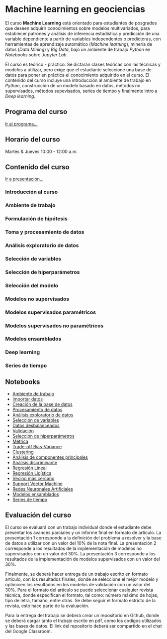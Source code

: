 # Machine learning en geociencias

El curso **Machine Learning** está orientado para estudiantes de posgrados que deseen adquirir conocimientos sobre modelos multivariados, para establecer patrones y análisis de inferencia estadística y predicción de una variable dependiente a partir de variables independentes o predictoras, con herramientas de aprendizaje automático (*Machine learning*), minería de datos (*Data Mining*) y *Big Data*, bajo un ambiente de trabajo *Python* en *Notebooks* sobre *Jupyter Lab*. 

El curso es teórico - práctico. Se dictarán clases teóricas con las técnicas y modelos a utilizar, pero exige que el estudiante seleccione una base de datos para poner en práctica el conocimiento adquirido en el curso. El contenido del curso incluye una introducción al ambiente de trabajo en *Python*, construcción de un modelo basado en datos, métodos no supervisados, métodos supevisados,
series de tiempo y finalmente intro a *Deep learning*.

## Programa del curso
[Ir al programa...](/Programa_MachineLearning.pdf)

## Horario del curso
Martes & Jueves 10:00 - 12:00 a.m.

## Contenido del curso
[Ir a presentación...](/html/MachineLearning.html)

### Introducción al curso

### Ambiente de trabajo

### Formulación de hipótesis

### Toma y procesamiento de datos

### Análisis exploratorio de datos

### Selección de variables

### Selección de hiperparámetros

### Selección del modelo

### Modelos no supervisados

### Modelos supervisados paramétricos

### Modelos supervisados no paramétricos

### Modelos ensamblados

### Deep learning

### Series de tiempo

## Notebooks
* [Ambiente de trabajo](/NOTEBOOKS/01_Ambiente_de_trabajo.ipynb)
* [Importar datos](/NOTEBOOKS/02_Importar.ipynb) 
* [Creación de la base de datos](/NOTEBOOKS/03_DataFrame.ipynb) 
* [Procesamiento de datos](/NOTEBOOKS/04_Procesamiento_datos.ipynb) 
* [Análisis exploratorio de datos](/NOTEBOOKS/05_EDA.ipynb) 
* [Selección de variables](/NOTEBOOKS/06_SeleccionVariables.ipynb) 
* [Datos desbalanceados](/NOTEBOOKS/07_Desbalance.ipynb) 
* [Validación](/NOTEBOOKS/08_Validation.ipynb) 
* [Selección de hiperparámetros](/NOTEBOOKS/09_Algorithm_Tunning.ipynb) 
* [Métrica](/NOTEBOOKS/10_Metric.ipynb) 
* [Trade-off Bias-Variance](/NOTEBOOKS/11_Bias-Variance_TradeOff.ipynb) 
* [Clustering](/NOTEBOOKS/12_Cluster.ipynb) 
* [Análisis de componentes principales](/NOTEBOOKS/13_PCA.ipynb) 
* [Análisis discriminante](/NOTEBOOKS/14_Discriminante.ipynb) 
* [Regresión Lineal](/NOTEBOOKS/15_Regresion_lineal.ipynb) 
* [Regresión Ligística](/NOTEBOOKS/16_Regresion_Logistica.ipynb) 
* [Vecino más cercano](/NOTEBOOKS/17_KNN.ipynb) 
* [Support Vector Machine](/NOTEBOOKS/18_SVM.ipynb) 
* [Redes Neuronales Artificiales](/NOTEBOOKS/19_RedesNeuronales.ipynb) 
* [Modelos ensamblados](/NOTEBOOKS/20_Ensembles.ipynb)
* [Series de tiempo](/NOTEBOOKS/21_TimeSeries.ipynb)


## Evaluación del curso
El curso se evaluará con un trabajo individual donde el estudiante debe presentar los avances parciales y un informe final en formato 
de articulo. La presentación 1 corresponde a la definición del problema a resolver y la base de datos a utilizar con un valor 
del 10% de la nota final. La presentación 2 corresponde a los resultados de la implementación de modelos no supervisados con un 
valor del 30%. La presentación 3 corresponde a los resultados de la implementación de modelos supervisados con un valor del 30%.

Finalmente, se deberá hacer entrega de un trabajo escrito en formato artículo, con los resultados finales, donde se seleccione el mejor 
modelo y optimicen los resultados en los modelos de validación con un valor del 30%. Para el formato del artículo se puede seleccionar cualquier revista técnica, donde especifican el formato, tal como: número máximo de hojas, tipo de letra, tamaño, entre otras. Se debe seguir el formato estricto de la revista, esto hace parte de la evaluación.

Para la entrega del trabajo se deberá crear un repositorio en Github, donde se deberá cargar tanto el trabajo escrito en pdf, como los codigos utilizados y las bases de datos. El link del repositorio deberá ser compartido en el chat del Google Classroom.





















